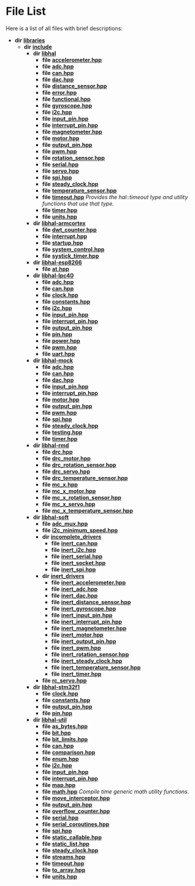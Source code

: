 
# File List

Here is a list of all files with brief descriptions:


* **dir** [**libraries**](dir_bc0718b08fb2015b8e59c47b2805f60c.md)     
    * **dir** [**include**](dir_cba0faac6e93618a6e2539705915bd70.md)     
        * **dir** [**libhal**](dir_c21661262b37aa135a14febc024e67d7.md)     
            * **file** [**accelerometer.hpp**](accelerometer_8hpp.md)     
            * **file** [**adc.hpp**](libhal_2adc_8hpp.md)     
            * **file** [**can.hpp**](libhal_2can_8hpp.md)     
            * **file** [**dac.hpp**](libhal_2dac_8hpp.md)     
            * **file** [**distance\_sensor.hpp**](distance__sensor_8hpp.md)     
            * **file** [**error.hpp**](error_8hpp.md)     
            * **file** [**functional.hpp**](functional_8hpp.md)     
            * **file** [**gyroscope.hpp**](gyroscope_8hpp.md)     
            * **file** [**i2c.hpp**](libhal_2i2c_8hpp.md)     
            * **file** [**input\_pin.hpp**](libhal_2input__pin_8hpp.md)     
            * **file** [**interrupt\_pin.hpp**](libhal_2interrupt__pin_8hpp.md)     
            * **file** [**magnetometer.hpp**](magnetometer_8hpp.md)     
            * **file** [**motor.hpp**](libhal_2motor_8hpp.md)     
            * **file** [**output\_pin.hpp**](libhal_2output__pin_8hpp.md)     
            * **file** [**pwm.hpp**](libhal_2pwm_8hpp.md)     
            * **file** [**rotation\_sensor.hpp**](rotation__sensor_8hpp.md)     
            * **file** [**serial.hpp**](libhal_2serial_8hpp.md)     
            * **file** [**servo.hpp**](servo_8hpp.md)     
            * **file** [**spi.hpp**](libhal_2spi_8hpp.md)     
            * **file** [**steady\_clock.hpp**](libhal_2steady__clock_8hpp.md)     
            * **file** [**temperature\_sensor.hpp**](temperature__sensor_8hpp.md)     
            * **file** [**timeout.hpp**](libhal_2timeout_8hpp.md) _Provides the hal::timeout type and utility functions that use that type._     
            * **file** [**timer.hpp**](libhal_2timer_8hpp.md)     
            * **file** [**units.hpp**](libhal_2units_8hpp.md)     
        * **dir** [**libhal-armcortex**](dir_b3459571a2adf19d50d3ad84e10dbc87.md)     
            * **file** [**dwt\_counter.hpp**](dwt__counter_8hpp.md)     
            * **file** [**interrupt.hpp**](interrupt_8hpp.md)     
            * **file** [**startup.hpp**](startup_8hpp.md)     
            * **file** [**system\_control.hpp**](system__control_8hpp.md)     
            * **file** [**systick\_timer.hpp**](systick__timer_8hpp.md)     
        * **dir** [**libhal-esp8266**](dir_b51c311201f953ecf0af8480d3c6c210.md)     
            * **file** [**at.hpp**](at_8hpp.md)     
        * **dir** [**libhal-lpc40**](dir_2fff134b595a3a874b0307aab0eea726.md)     
            * **file** [**adc.hpp**](libhal-lpc40_2adc_8hpp.md)     
            * **file** [**can.hpp**](libhal-lpc40_2can_8hpp.md)     
            * **file** [**clock.hpp**](libhal-lpc40_2clock_8hpp.md)     
            * **file** [**constants.hpp**](libhal-lpc40_2constants_8hpp.md)     
            * **file** [**i2c.hpp**](libhal-lpc40_2i2c_8hpp.md)     
            * **file** [**input\_pin.hpp**](libhal-lpc40_2input__pin_8hpp.md)     
            * **file** [**interrupt\_pin.hpp**](libhal-lpc40_2interrupt__pin_8hpp.md)     
            * **file** [**output\_pin.hpp**](libhal-lpc40_2output__pin_8hpp.md)     
            * **file** [**pin.hpp**](libhal-lpc40_2pin_8hpp.md)     
            * **file** [**power.hpp**](power_8hpp.md)     
            * **file** [**pwm.hpp**](libhal-lpc40_2pwm_8hpp.md)     
            * **file** [**uart.hpp**](uart_8hpp.md)     
        * **dir** [**libhal-mock**](dir_24679974995b72317f1fb09ac5dd2fb9.md)     
            * **file** [**adc.hpp**](libhal-mock_2adc_8hpp.md)     
            * **file** [**can.hpp**](libhal-mock_2can_8hpp.md)     
            * **file** [**dac.hpp**](libhal-mock_2dac_8hpp.md)     
            * **file** [**input\_pin.hpp**](libhal-mock_2input__pin_8hpp.md)     
            * **file** [**interrupt\_pin.hpp**](libhal-mock_2interrupt__pin_8hpp.md)     
            * **file** [**motor.hpp**](libhal-mock_2motor_8hpp.md)     
            * **file** [**output\_pin.hpp**](libhal-mock_2output__pin_8hpp.md)     
            * **file** [**pwm.hpp**](libhal-mock_2pwm_8hpp.md)     
            * **file** [**spi.hpp**](libhal-mock_2spi_8hpp.md)     
            * **file** [**steady\_clock.hpp**](libhal-mock_2steady__clock_8hpp.md)     
            * **file** [**testing.hpp**](testing_8hpp.md)     
            * **file** [**timer.hpp**](libhal-mock_2timer_8hpp.md)     
        * **dir** [**libhal-rmd**](dir_3a391231662e3c35ce1f8bf907d80c4f.md)     
            * **file** [**drc.hpp**](drc_8hpp.md)     
            * **file** [**drc\_motor.hpp**](drc__motor_8hpp.md)     
            * **file** [**drc\_rotation\_sensor.hpp**](drc__rotation__sensor_8hpp.md)     
            * **file** [**drc\_servo.hpp**](drc__servo_8hpp.md)     
            * **file** [**drc\_temperature\_sensor.hpp**](drc__temperature__sensor_8hpp.md)     
            * **file** [**mc\_x.hpp**](mc__x_8hpp.md)     
            * **file** [**mc\_x\_motor.hpp**](mc__x__motor_8hpp.md)     
            * **file** [**mc\_x\_rotation\_sensor.hpp**](mc__x__rotation__sensor_8hpp.md)     
            * **file** [**mc\_x\_servo.hpp**](mc__x__servo_8hpp.md)     
            * **file** [**mc\_x\_temperature\_sensor.hpp**](mc__x__temperature__sensor_8hpp.md)     
        * **dir** [**libhal-soft**](dir_d4bad6877cf31bc2d39b696d7a305013.md)     
            * **file** [**adc\_mux.hpp**](adc__mux_8hpp.md)     
            * **file** [**i2c\_minimum\_speed.hpp**](i2c__minimum__speed_8hpp.md)     
            * **dir** [**incomplete\_drivers**](dir_6341654c6178e3c825562b2d2d27fb31.md)     
                * **file** [**inert\_can.hpp**](inert__can_8hpp.md)     
                * **file** [**inert\_i2c.hpp**](inert__i2c_8hpp.md)     
                * **file** [**inert\_serial.hpp**](inert__serial_8hpp.md)     
                * **file** [**inert\_socket.hpp**](inert__socket_8hpp.md)     
                * **file** [**inert\_spi.hpp**](inert__spi_8hpp.md)     
            * **dir** [**inert\_drivers**](dir_140c0a66abe76384f84bfc7661372b14.md)     
                * **file** [**inert\_accelerometer.hpp**](inert__accelerometer_8hpp.md)     
                * **file** [**inert\_adc.hpp**](inert__adc_8hpp.md)     
                * **file** [**inert\_dac.hpp**](inert__dac_8hpp.md)     
                * **file** [**inert\_distance\_sensor.hpp**](inert__distance__sensor_8hpp.md)     
                * **file** [**inert\_gyroscope.hpp**](inert__gyroscope_8hpp.md)     
                * **file** [**inert\_input\_pin.hpp**](inert__input__pin_8hpp.md)     
                * **file** [**inert\_interrupt\_pin.hpp**](inert__interrupt__pin_8hpp.md)     
                * **file** [**inert\_magnetometer.hpp**](inert__magnetometer_8hpp.md)     
                * **file** [**inert\_motor.hpp**](inert__motor_8hpp.md)     
                * **file** [**inert\_output\_pin.hpp**](inert__output__pin_8hpp.md)     
                * **file** [**inert\_pwm.hpp**](inert__pwm_8hpp.md)     
                * **file** [**inert\_rotation\_sensor.hpp**](inert__rotation__sensor_8hpp.md)     
                * **file** [**inert\_steady\_clock.hpp**](inert__steady__clock_8hpp.md)     
                * **file** [**inert\_temperature\_sensor.hpp**](inert__temperature__sensor_8hpp.md)     
                * **file** [**inert\_timer.hpp**](inert__timer_8hpp.md)     
            * **file** [**rc\_servo.hpp**](rc__servo_8hpp.md)     
        * **dir** [**libhal-stm32f1**](dir_382b22576b48b83d585887c4aba4f004.md)     
            * **file** [**clock.hpp**](libhal-stm32f1_2clock_8hpp.md)     
            * **file** [**constants.hpp**](libhal-stm32f1_2constants_8hpp.md)     
            * **file** [**output\_pin.hpp**](libhal-stm32f1_2output__pin_8hpp.md)     
            * **file** [**pin.hpp**](libhal-stm32f1_2pin_8hpp.md)     
        * **dir** [**libhal-util**](dir_5e94bd3e75b6b11eff60149e0bc5664b.md)     
            * **file** [**as\_bytes.hpp**](as__bytes_8hpp.md)     
            * **file** [**bit.hpp**](bit_8hpp.md)     
            * **file** [**bit\_limits.hpp**](bit__limits_8hpp.md)     
            * **file** [**can.hpp**](libhal-util_2can_8hpp.md)     
            * **file** [**comparison.hpp**](comparison_8hpp.md)     
            * **file** [**enum.hpp**](enum_8hpp.md)     
            * **file** [**i2c.hpp**](libhal-util_2i2c_8hpp.md)     
            * **file** [**input\_pin.hpp**](libhal-util_2input__pin_8hpp.md)     
            * **file** [**interrupt\_pin.hpp**](libhal-util_2interrupt__pin_8hpp.md)     
            * **file** [**map.hpp**](map_8hpp.md)     
            * **file** [**math.hpp**](math_8hpp.md) _Compile time generic math utility functions._     
            * **file** [**move\_interceptor.hpp**](move__interceptor_8hpp.md)     
            * **file** [**output\_pin.hpp**](libhal-util_2output__pin_8hpp.md)     
            * **file** [**overflow\_counter.hpp**](overflow__counter_8hpp.md)     
            * **file** [**serial.hpp**](libhal-util_2serial_8hpp.md)     
            * **file** [**serial\_coroutines.hpp**](serial__coroutines_8hpp.md)     
            * **file** [**spi.hpp**](libhal-util_2spi_8hpp.md)     
            * **file** [**static\_callable.hpp**](static__callable_8hpp.md)     
            * **file** [**static\_list.hpp**](static__list_8hpp.md)     
            * **file** [**steady\_clock.hpp**](libhal-util_2steady__clock_8hpp.md)     
            * **file** [**streams.hpp**](streams_8hpp.md)     
            * **file** [**timeout.hpp**](libhal-util_2timeout_8hpp.md)     
            * **file** [**to\_array.hpp**](to__array_8hpp.md)     
            * **file** [**units.hpp**](libhal-util_2units_8hpp.md)     

